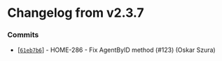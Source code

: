 # Changelog from v2.3.7
### Commits
* [[`61eb7b6`](http://github.com/smart-evolution/shapi/commit/61eb7b6ddce988c3f2bb87d559882c942b4c1d62)] - HOME-286 - Fix AgentByID method (#123) (Oskar Szura)